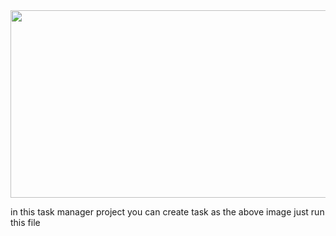 <img src="https://i.postimg.cc/TYDR5P9z/Screenshot-48.png" width="600" height="300">
<p align="left"> in this task manager project you can create task as the above image just run this file  </p>

